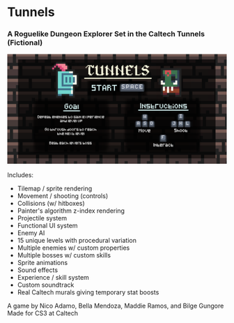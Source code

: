 # Tunnels 
###  A Roguelike Dungeon Explorer Set in the Caltech Tunnels (Fictional)

[![Click to see a demo!](https://github.com/Nico-Adamo/Tunnels/blob/master/assets/ui/game_start_screen.png)](https://www.youtube.com/watch?v=hmHXf_hh9LI "CS3 Game Demo - Tunnels")

Includes:
* Tilemap / sprite rendering
* Movement / shooting (controls)
* Collisions (w/ hitboxes)
* Painter's algorithm z-index rendering 
* Projectile system
* Functional UI system
* Enemy AI
* 15 unique levels with procedural variation
* Multiple enemies w/ custom properties
* Multiple bosses w/ custom skills 
* Sprite animations
* Sound effects 
* Experience / skill system
* Custom soundtrack
* Real Caltech murals giving temporary stat boosts

A game by Nico Adamo, Bella Mendoza, Maddie Ramos, and Bilge Gungore
Made for CS3 at Caltech
